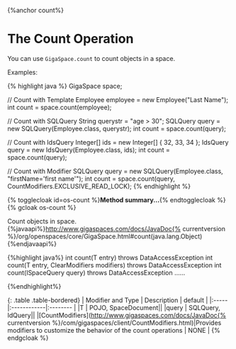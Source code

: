 
{%anchor count%}

# The Count Operation


You can use `GigaSpace.count` to count objects in a space.


Examples:

{% highlight java %}
   GigaSpace space;

   // Count with Template
   Employee employee = new Employee("Last Name");
   int count = space.count(employee);

   // Count with SQLQuery
   String querystr	= "age > 30";
   SQLQuery query = new SQLQuery(Employee.class, querystr);
   int count = space.count(query);

   // Count with IdsQuery
   Integer[] ids = new Integer[] { 32, 33, 34 };
   IdsQuery<Employee> query = new IdsQuery<Employee>(Employee.class, ids);
   int count = space.count(query);

   // Count with Modifier
   SQLQuery<Employee> query = new SQLQuery<Employee>(Employee.class,
				"firstName='first name'");
    int count = space.count(query, CountModifiers.EXCLUSIVE_READ_LOCK);
{% endhighlight %}



{% togglecloak id=os-count %}**Method summary...**{% endtogglecloak %}
{% gcloak os-count %}

Count objects in space.{%javaapi%}http://www.gigaspaces.com/docs/JavaDoc{% currentversion %}/org/openspaces/core/GigaSpace.html#count(java.lang.Object){%endjavaapi%}

{%highlight java%}
int count(T entry) throws DataAccessException
int count(T entry, ClearModifiers modifiers) throws DataAccessException
int count(ISpaceQuery<T> query) throws DataAccessException
......

{%endhighlight%}

{: .table .table-bordered}
| Modifier and Type | Description | default |
|:-----|:------------|:-------- |
|T          | POJO, SpaceDocument||
|query         | SQLQuery, IdQuery||
|[CountModifiers](http://www.gigaspaces.com/docs/JavaDoc{% currentversion %}/com/gigaspaces/client/CountModifiers.html)|Provides modifiers to customize the behavior of the count operations | NONE  |
{% endgcloak  %}


